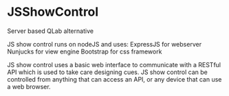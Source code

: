 # JSShowControl
Server based QLab alternative

JS show control runs on nodeJS and uses:
ExpressJS for webserver
Nunjucks for view engine
Bootstrap for css framework

JS show control uses a basic web interface to communicate with a RESTful API which is used to take care designing cues.
JS show control can be controlled from anything that can access an API, or any device that can use a web browser.
